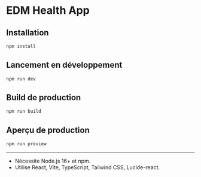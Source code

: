 # EDM Health App

## Installation

```bash
npm install
```

## Lancement en développement

```bash
npm run dev
```

## Build de production

```bash
npm run build
```

## Aperçu de production

```bash
npm run preview
```

---

- Nécessite Node.js 16+ et npm.
- Utilise React, Vite, TypeScript, Tailwind CSS, Lucide-react. 